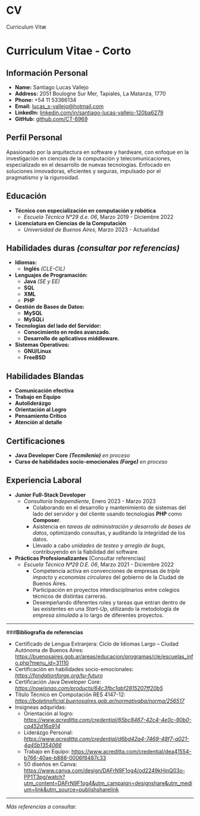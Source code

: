 # CV
Curriculum Vitæ
# Curriculum Vitae - Corto
## **Información Personal**
- **Name:** Santiago Lucas Vallejo
- **Address:** 2051 Boulogne Sur Mer, Tapiales, La Matanza, 1770
- **Phone:** +54 11 53366134
- **Email:** lucas_s-vallejo@hotmail.com
- **LinkedIn:** [linkedin.com/in/santiago-lucas-vallejo-120ba6279](https://www.linkedin.com/in/santiago-lucas-vallejo-120ba6279/ )
- **GitHub:** [github.com/CT-6969](https://github.com/CT-6969)
## **Perfil Personal**
Apasionado por la arquitectura en software y hardware, con enfoque en la investigación en ciencias de la computación y telecomunicaciones, especializado en el desarrollo de nuevas tecnologías. Enfocado en soluciones innovadoras, eficientes y seguras, impulsado por el pragmatismo y la rigurosidad. 
## **Educación**
- **Técnico con especialización en computación y robótica**
  - _Escuela Técnica N°29 d.e. 06_, Marzo 2019 - Diciembre 2022 
- **Licenciatura en Ciencias de la Computación**
  - _Universidad de Buenos Aires_, Marzo 2023 - Actualidad
## **Habilidades duras** *(consultar por referencias)*
- **Idiomas:**
  - **Inglés** *(CLE-CIL)*
- **Lenguajes de Programación:**
  - **Java** *(SE y EE)*
  - **SQL**
  - **XML**
  - **PHP**
- **Gestión de Bases de Datos:**
  - **MySQL**
  - **MySQLi**
- **Tecnologías del lado del Servidor:**
  - **Conocimiento en redes avanzado.**
  - **Desarrollo de aplicativos middleware.**
- **Sistemas Operativos:**
  - **GNU/Linux**
  - **FreeBSD**
## **Habilidades Blandas**
- **Comunicación efectiva**
- **Trabajo en Equipo**
- **Autoliderázgo**
- **Orientación al Logro**
- **Pensamiento Crítico**
- **Atención al detalle**
## **Certificaciones**
- **Java Developer Core**  **_(Tecmilenio)_** *en proceso*
- **Curso de habilidades socio-emocionales** **_(Forge)_** *en proceso*
## **Experiencia Laboral**
- **Junior Full-Stack Developer**
  - _Consultoría Independiente_, Enero 2023 - Marzo 2023
    - Colaborando en el desarrollo y mantenimiento de sistemas del lado del       servidor y del cliente usando tecnologías **PHP** como **Composer**.
    - Asistencia en _tareas de administración y desarrollo de bases de datos_, optimizando consultas, y auditando la integridad de los datos.
    - Llevado a cabo _unidades de testeo_ y _arreglo de bugs_, contribuyendo en la fiabilidad del software.
- **Prácticas Profesionalizantes** (Consultar referencias)
  - _Escuela Técnica Nª29 D.E. 06_, Marzo 2021 - Diciembre 2022
    - Competencia activa en convenciones de empresas de _triple impacto_ y _economías circulares_ del gobierno de la Ciudad de Buenos Aires.
    - Participación en proyectos interdisciplinarios entre colegios técnicos de distintas carreras.
    - Desempeñando diferentes roles y tareas que entran dentro de las existentes en una _Start-Up_, utilizando la metodología de _empresa simulada_ a lo largo de diferentes proyectos.
---
###**Bibliografía de referencias**
- Certificado de Lengua Extranjera: Ciclo de Idiomas Largo – Ciudad Autónoma de Buenos Aires: https://buenosaires.gob.ar/areas/educacion/programas/cle/escuelas_info.php?menu_id=31110 
- Certificación en habilidades socio-emocionales: *https://fondationforge.org/tu-futuro*
- Certificación Java Developer Core: *https://nowisnao.com/products/64c3fbc1abf2815207ff20b5*
- Título Técnico en Computación RES 4147-12: *https://boletinoficial.buenosaires.gob.ar/normativaba/norma/256517*
- Insigneas adquridas: 
  - Orientación al logro: *https://www.acreditta.com/credential/65bc8467-42c4-4e0c-90b0-ca452d16a914*
  - Liderázgo Personal: *https://www.acreditta.com/credential/d6bd42a4-7469-48f7-a021-4a45b1354066*
  - Trabajo en Equipo: https://www.acreditta.com/credential/dea41554-b766-40ae-b888-0006f8487c33
  - 50 diseños en Canva: https://www.canva.com/design/DAFrN9F1og4/od2249kHinQ03o-PP1T3pg/watch?utm_content=DAFrN9F1og4&utm_campaign=designshare&utm_medium=link&utm_source=publishsharelink
---
*Más referencias a consultar.*
